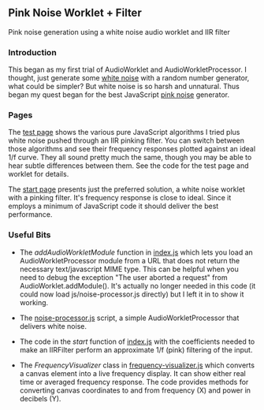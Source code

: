 ## Pink Noise Worklet + Filter
Pink noise generation using a white noise audio worklet and IIR filter

### Introduction
This began as my first trial of AudioWorklet and AudioWorkletProcessor.  I thought, just generate some [white noise](https://en.wikipedia.org/wiki/White_noise) with a random number generator, what could be simpler?  But white noise is so harsh and unnatural.  Thus began my quest began for the best JavaScript [pink noise](https://en.wikipedia.org/wiki/Pink_noise) generator.

### Pages
The [test page](https://girapet.github.io/noiseworklet/test.html) shows the various pure JavaScript algorithms I tried plus white noise pushed through an IIR pinking filter.  You can switch between those algorithms and see their frequency responses plotted against an ideal 1/f curve.  They all sound pretty much the same, though you may be able to hear subtle differences between them.  See the code for the test page and worklet for details.  

The [start page](https://girapet.github.io/noiseworklet) presents just the preferred solution, a white noise worklet with a pinking filter.  It's frequency response is close to ideal.  Since it employs a minimum of JavaScript code it should deliver the best performance.

### Useful Bits
* The _addAudioWorkletModule_ function in [index.js](https://github.com/girapet/noiseworklet/blob/master/js/index.js) which lets you load an AudioWorkletProcessor module from a URL that does not return the necessary text/javascript MIME type.  This can be helpful when you need to debug the exception "The user aborted a request" from AudioWorklet.addModule().  It's actually no longer needed in this code (it could now load js/noise-processor.js directly) but I left it in to show it working.

* The [noise-processor.js](https://github.com/girapet/noiseworklet/blob/master/js/noise-processor.js) script, a simple AudioWorkletProcessor that delivers white noise.

* The code in the _start_ function of [index.js](https://github.com/girapet/noiseworklet/blob/master/js/index.js) with the coefficients needed to make an IIRFilter perform an approximate 1/f (pink) filtering of the input.

* The _FrequencyVisualizer_ class in [frequency-visualizer.js](https://github.com/girapet/noiseworklet/blob/master/js/frequency-visualizer.js) which converts a canvas element into a live frequency display.  It can show either real time or averaged frequency response.  The code provides methods for converting canvas coordinates to and from frequency (X) and power in decibels (Y).
